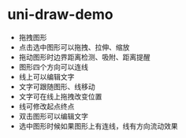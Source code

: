 # uni-draw-demo

- 拖拽图形
- 点击选中图形可以拖拽、拉伸、缩放
- 拖动图形时边界距离检测、吸附、距离提醒
- 图形四个方向可以连线
- 线上可以编辑文字
- 文字可跟随图形、线移动
- 文字可在线上拖拽改变位置
- 线可修改起点终点
- 双击图形可以编辑文字
- 选中图形时候如果图形上有连线，线有方向流动效果
